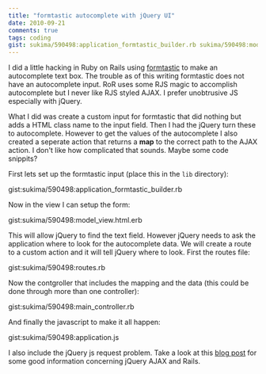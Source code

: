 ```yaml
---
title: "formtastic autocomplete with jQuery UI"
date: 2010-09-21
comments: true
tags: coding
gist: sukima/590498:application_formtastic_builder.rb sukima/590498:model_view.html.erb sukima/590498:routes.rb sukima/590498:main_controller.rb sukima/590498:application.js
---
```

I did a little hacking in Ruby on Rails using [formtastic][] to make an
autocomplete text box. The trouble as of this writing formtastic does not have
an autocomplete input. RoR uses some RJS magic to accomplish autocomplete but I
never like RJS styled AJAX. I prefer unobtrusive JS especially with jQuery.

What I did was create a custom input for formtastic that did nothing but adds a
HTML class name to the input field. Then I had the jQuery turn these to
autocomplete. However to get the values of the autocomplete I also created a
seperate action that returns a **map** to the correct path to the AJAX action.
I don't like how complicated that sounds. Maybe some code snippits?

<!-- more -->

First lets set up the formtastic input (place this in the `lib` directory):

gist:sukima/590498:application_formtastic_builder.rb

Now in the view I can setup the form:

gist:sukima/590498:model_view.html.erb

This will allow jQuery to find the text field. However jQuery needs to ask the
application where to look for the autocomplete data. We will create a route to
a custom action and it will tell jQuery where to look. First the routes file:

gist:sukima/590498:routes.rb

Now the contgroller that includes the mapping and the data (this could be done
through more than one controller):

gist:sukima/590498:main_controller.rb

And finally the javascript to make it all happen:

gist:sukima/590498:application.js

I also include the jQuery js request problem. Take a look at this
[blog post][1] for some good information concerning jQuery AJAX and Rails.

[formtastic]: http://github.com/justinfrench/formtastic
[1]: http://www.justinball.com/2010/08/09/jquery-ajax-requests-are-html-not-js/
